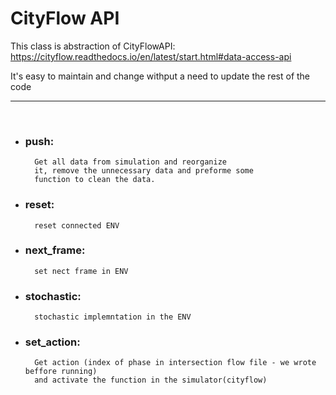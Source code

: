 # CityFlow API

This class is abstraction of CityFlowAPI: https://cityflow.readthedocs.io/en/latest/start.html#data-access-api

It's easy to maintain and change withput a need to update the rest of the code

----
<br>

- ### push:
        Get all data from simulation and reorganize 
        it, remove the unnecessary data and preforme some
        function to clean the data. 
- ### reset:
        reset connected ENV
- ### next_frame:
        set nect frame in ENV
- ### stochastic:
        stochastic implemntation in the ENV 
- ### set_action:
        Get action (index of phase in intersection flow file - we wrote beffore running)
        and activate the function in the simulator(cityflow)

<br>

